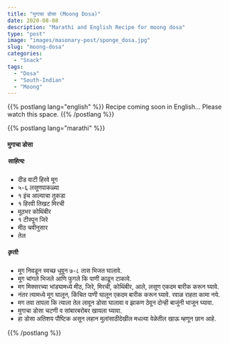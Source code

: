 ```yaml
---
title: "मुगाचा डोसा (Moong Dosa)"
date: 2020-08-08
description: "Marathi and English Recipe for moong dosa"
type: "post"
image: "images/masonary-post/sponge_dosa.jpg"
slug: "moong-dosa"
categories: 
  - "Snack"
tags:
  - "Dosa"
  - "South-Indian"
  - "Moong"
---
```


{{% postlang lang="english" %}} 
 Recipe coming soon in English... Please watch this space. 
 {{% /postlang %}}





{{% postlang lang="marathi" %}}


#### मुगाचा डोसा



##### साहित्य:

- दीड वाटी हिरवे मूग 
- ५-६ लसूणपाकळ्या 
- १ इंच आल्याचा तुकडा 
- १ हिरवी तिखट मिरची 
- मूठभर कोथिंबीर 
- १ टीस्पून जिरे 
- मीठ चवीनुसार 
- तेल 

##### कृती: 


- मूग निवडून स्वच्छ धुवून ७-८ तास भिजत घालावे. 
- मूग चांगले भिजले आणि फुगले कि पाणी काढून टाकावे. 
- मग मिक्सरच्या भांड्यामध्ये मीठ, जिरे, मिरची, कोथिंबीर, आले, लसूण एकदम बारीक करून घ्यावे. 
- नंतर त्यामध्ये मूग घालून, किंचित पाणी घालून एकदम बारीक करून घ्यावे. रवाळ राहता कामा नये. 
- मग तवा तापला कि त्याला तेल लावून डोसा घालावा व झाकण ठेवून दोन्ही बाजूंनी भाजून घ्यावा. 
- मुगाचा डोसा चटणी व सांबारबरोबर खायला घ्यावा. 
- हा डोसा अतिशय पौष्टिक असून लहान मुलांसाठीदेखील मधल्या वेळेतील खाऊ म्हणून छान आहे. 

 {{% /postlang %}}
